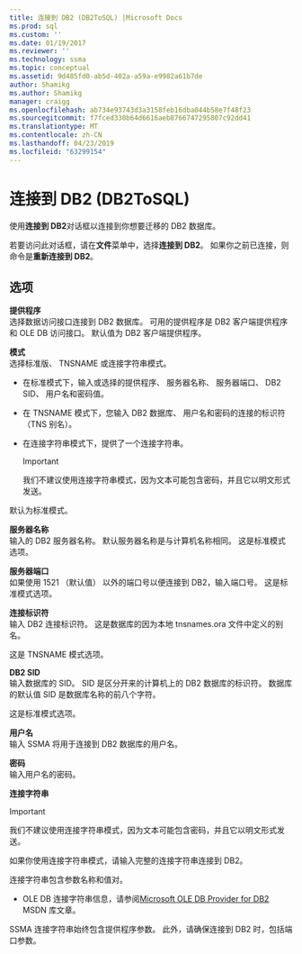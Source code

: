 ```yaml
---
title: 连接到 DB2 (DB2ToSQL) |Microsoft Docs
ms.prod: sql
ms.custom: ''
ms.date: 01/19/2017
ms.reviewer: ''
ms.technology: ssma
ms.topic: conceptual
ms.assetid: 9d485fd0-ab5d-402a-a59a-e9982a61b7de
author: Shamikg
ms.author: Shamikg
manager: craigg
ms.openlocfilehash: ab734e93743d3a3158feb16dba044b58e7f48f23
ms.sourcegitcommit: f7fced330b64d6616aeb8766747295807c92dd41
ms.translationtype: MT
ms.contentlocale: zh-CN
ms.lasthandoff: 04/23/2019
ms.locfileid: "63299154"
---
```

# <a name="connect-to-db2-db2tosql"></a>连接到 DB2 (DB2ToSQL)
使用**连接到 DB2**对话框以连接到你想要迁移的 DB2 数据库。  
  
若要访问此对话框，请在**文件**菜单中，选择**连接到 DB2**。 如果你之前已连接，则命令是**重新连接到 DB2**。  
  
## <a name="options"></a>选项  
**提供程序**  
选择数据访问接口连接到 DB2 数据库。 可用的提供程序是 DB2 客户端提供程序和 OLE DB 访问接口。 默认值为 DB2 客户端提供程序。  
  
**模式**  
选择标准版、 TNSNAME 或连接字符串模式。  
  
-   在标准模式下，输入或选择的提供程序、 服务器名称、 服务器端口、 DB2 SID、 用户名和密码值。  
  
-   在 TNSNAME 模式下，您输入 DB2 数据库、 用户名和密码的连接的标识符 （TNS 别名）。  
  
-   在连接字符串模式下，提供了一个连接字符串。  
  
    > [!IMPORTANT]  
    > 我们不建议使用连接字符串模式，因为文本可能包含密码，并且它以明文形式发送。  
  
默认为标准模式。  
  
**服务器名称**  
输入的 DB2 服务器名称。 默认服务器名称是与计算机名称相同。 这是标准模式选项。  
  
**服务器端口**  
如果使用 1521 （默认值） 以外的端口号以便连接到 DB2，输入端口号。 这是标准模式选项。  
  
**连接标识符**  
输入 DB2 连接标识符。 这是数据库的因为本地 tnsnames.ora 文件中定义的别名。  
  
这是 TNSNAME 模式选项。  
  
**DB2 SID**  
输入数据库的 SID。 SID 是区分开来的计算机上的 DB2 数据库的标识符。 数据库的默认值 SID 是数据库名称的前八个字符。  
  
这是标准模式选项。  
  
**用户名**  
输入 SSMA 将用于连接到 DB2 数据库的用户名。  
  
**密码**  
输入用户名的密码。  
  
**连接字符串**  
> [!IMPORTANT]  
> 我们不建议使用连接字符串模式，因为文本可能包含密码，并且它以明文形式发送。  
  
如果你使用连接字符串模式，请输入完整的连接字符串连接到 DB2。  
  
连接字符串包含参数名称和值对。  
  
-   OLE DB 连接字符串信息，请参阅[Microsoft OLE DB Provider for DB2](https://go.microsoft.com/fwlink/?LinkId=85640) MSDN 库文章。  
  
SSMA 连接字符串始终包含提供程序参数。 此外，请确保连接到 DB2 时，包括端口参数。  
  
